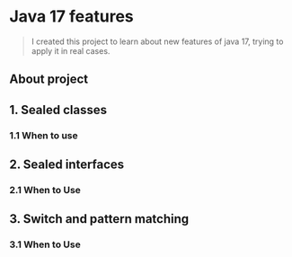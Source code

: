 # Java 17 features

> I created this project to learn about new features of java 17, trying to apply it in real cases.

## About project



##  1. Sealed classes


### 1.1 When to use


## 2. Sealed interfaces


### 2.1 When to Use


## 3. Switch and pattern matching

### 3.1 When to Use



